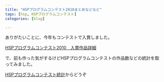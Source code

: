 ```yaml
---
title: "HSPプログラムコンテスト2010まとめなどなど"
tags: [hsp, HSPプログラムコンテスト]
categories: [blog]

---
```


ありがたいことに、今年もコンテストで入賞しました。

[HSPプログラムコンテスト2010　入賞作品詳細][1]

 [1]: http://hsp.tv/contest2010/cntst_fresult.html#91

で、前も作った気がするけどHSPプログラムコンテストの作品数などの統計を取ってみました。

[HSPプログラムコンテスト統計][2]からどうぞ

 [2]: /hsp/HSP-program-contest-summary.html "HSPプログラムコンテスト統計"